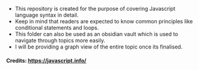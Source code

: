
- This repository is created for the purpose of covering Javascript language syntax in detail.
- Keep in mind that readers are expected to know common principles like conditional statements and loops.
- This folder can also be used as an obsidian vault which is used to navigate through topics more easily. 
- I will be providing a graph view of the entire topic once its finalised.


#### Credits: https://javascript.info/